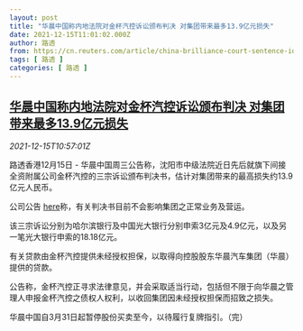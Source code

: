 ```yaml
---
layout: post
title: "华晨中国称内地法院对金杯汽控诉讼颁布判决 对集团带来最多13.9亿元损失"
date: 2021-12-15T11:01:02.000Z
author: 路透
from: https://cn.reuters.com/article/china-brilliance-court-sentence-idCNKBS2IU0W4
tags: [ 路透 ]
categories: [ 路透 ]
---
```

<!--1639566062000-->
[华晨中国称内地法院对金杯汽控诉讼颁布判决 对集团带来最多13.9亿元损失](https://cn.reuters.com/article/china-brilliance-court-sentence-idCNKBS2IU0W4)
------

<div>
<div><i>2021-12-15T10:57:01Z</i></div><p>路透香港12月15日 - 华晨中国周三公告称，沈阳市中级法院近日先后就旗下间接全资附属公司金杯汽控的三宗诉讼颁布判决书，估计对集团带来的最高损失约13.9亿元人民币。</p><p>公司公告 <a href="https://www1.hkexnews.hk/listedco/listconews/sehk/2021/1215/2021121500725_c.pdf">here</a>称，有关判决书目前不会影响集团之正常业务及营运。</p><p>该三宗诉讼分别为哈尔滨银行及中国光大银行分别申索3亿元及4.9亿元，以及另一笔光大银行申索的18.18亿元。</p><p>有关贷款由金杯汽控提供未经授权担保，以取得向控股股东华晨汽车集团（华晨）提供的贷款。</p><p>公告称，金杯汽控正寻求法律意见，并会采取适当行动，包括但不限于向华晨之管理人申报金杯汽控之债权人权利，以收回集团因未经授权担保而招致之损失。</p><p>华晨中国自3月31日起暂停股份买卖至今，以待履行复牌指引。（完）</p>
</div>
